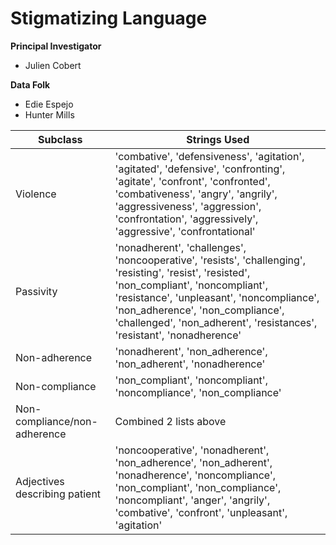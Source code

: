 # Stigmatizing Language
**Principal Investigator**
- Julien Cobert

**Data Folk**
- Edie Espejo
- Hunter Mills



| Subclass                      | Strings Used     |
|-------------------------------|----------------|
| Violence                      | 'combative', 'defensiveness', 'agitation', 'agitated', 'defensive', 'confronting', 'agitate', 'confront', 'confronted', 'combativeness', 'angry', 'angrily', 'aggressiveness', 'aggression', 'confrontation', 'aggressively', 'aggressive', 'confrontational' |
| Passivity                     | 'nonadherent', 'challenges', 'noncooperative', 'resists', 'challenging', 'resisting', 'resist', 'resisted', 'non_compliant', 'noncompliant', 'resistance', 'unpleasant', 'noncompliance', 'non_adherence', 'non_compliance', 'challenged', 'non_adherent', 'resistances', 'resistant', 'nonadherence' |
| Non-adherence                 | 'nonadherent', 'non_adherence', 'non_adherent', 'nonadherence' |
| Non-compliance                | 'non_compliant', 'noncompliant', 'noncompliance', 'non_compliance' |
| Non-compliance/non-adherence  | Combined 2 lists above |
| Adjectives describing patient | 'noncooperative', 'nonadherent', 'non_adherence', 'non_adherent', 'nonadherence', 'noncompliance', 'non_compliant', 'non_compliance', 'noncompliant', 'anger', 'angrily', 'combative', 'confront', 'unpleasant', 'agitation' |
